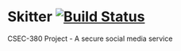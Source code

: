 # Skitter [![Build Status](https://travis-ci.org/iAppropriate/skitter.svg?branch=master)](https://travis-ci.org/iAppropriate/skitter)

CSEC-380 Project - A secure social media service
